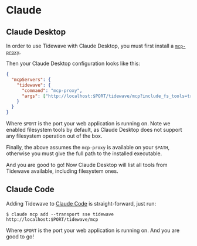 # Claude

## Claude Desktop

In order to use Tidewave with Claude Desktop, you must first install a [`mcp-proxy`](../guides/mcp_proxy.md).

Then your Claude Desktop configuration looks like this:

```json
{
  "mcpServers": {
    "tidewave": {
      "command": "mcp-proxy",
      "args": ["http://localhost:$PORT/tidewave/mcp?include_fs_tools=true"]
    }
  }
}
```

Where `$PORT` is the port your web application is running on. Note we enabled filesystem
tools by default, as Claude Desktop does not support any filesystem operation out of the box.

Finally, the above assumes the `mcp-proxy` is available on your `$PATH`, otherwise you must
give the full path to the installed executable.

And you are good to go! Now Claude Desktop will list all tools from Tidewave available,
including filesystem ones.

## Claude Code

Adding Tidewave to [Claude Code](https://docs.anthropic.com/en/docs/agents-and-tools/claude-code/overview)
is straight-forward, just run:

```shell
$ claude mcp add --transport sse tidewave http://localhost:$PORT/tidewave/mcp
```

Where `$PORT` is the port your web application is running on. And you are good to go!
